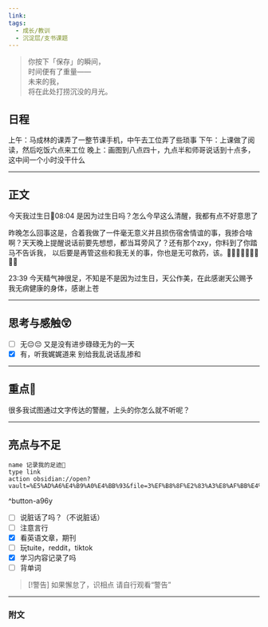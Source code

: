 ```yaml
---
link: 
tags:
  - 成长/教训
  - 沉淀层/支书课题
---
```


> 你按下「保存」的瞬间，  
> 时间便有了重量——  
> 未来的我，  
> 将在此处打捞沉没的月光。  


## 日程
上午：马成林的课弄了一整节课手机，中午去工位弄了些琐事
下午：上课做了阅读，然后吃饭六点来工位
晚上：画图到八点四十，九点半和师哥说话到十点多，这中间一个小时没干什么

---

## 正文
今天我过生日🎂08:04
是因为过生日吗？怎么今早这么清醒，我都有点不好意思了

昨晚怎么回事这是，合着我做了一件毫无意义并且损伤宿舍情谊的事，我掺合啥啊？天天晚上提醒说话前要先想想，都当耳旁风了？还有那个zxy，你料到了你踏马不告诉我，
以后要是再管这些和我无关的事，你也是无可救药，该。🤬🤬🤬🤬🤬🤬🤬🤬🤬

23:39
今天精气神很足，不知是不是因为过生日，天公作美，在此感谢天公赐予我无病健康的身体，感谢上苍


---
## 思考与感触😲
- [ ] 无😔😔
 又是没有进步碌碌无为的一天
- [x] 有，听我娓娓道来
别给我乱说话乱掺和

---
## 重点🦊
很多我试图通过文字传达的警醒，上头的你怎么就不听呢？

---
## 亮点与不足
```button
name 记录我的足迹👣
type link
action obsidian://open?vault=%E5%AD%A6%E4%B9%A0%E4%BB%93&file=3%EF%B8%8F%E2%83%A3%E8%AF%BB%E4%B8%87%E5%8D%B7%E4%B9%A6%2F2.%E5%AD%A6%E4%B9%A0%2F%E8%8B%B1%E8%AF%AD%2F%E8%AE%B0%E5%BD%95
```
^button-a96y
- [ ] 说脏话了吗？（不说脏话）
- [ ] 注意言行
- [x] 看英语文章，期刊
- [ ] 玩tuite，reddit，tiktok
- [x] 学习内容记录了吗
- [ ] 背单词

> [!警告]
> 如果懈怠了，识相点
> 请自行观看“警告”

---
### 附文

